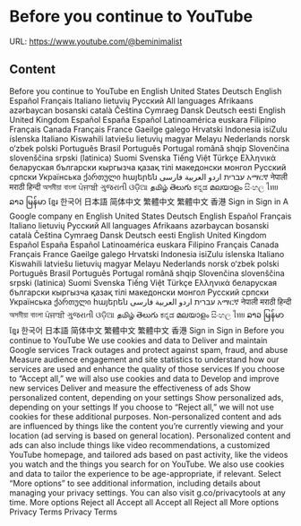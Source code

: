 # Before you continue to YouTube

URL: https://www.youtube.com/@beminimalist

## Content

Before you continue to YouTube
en
English
United States
Deutsch
English
Español
Français
Italiano
lietuvių
Русский
All languages
Afrikaans
azərbaycan
bosanski
català
Čeština
Cymraeg
Dansk
Deutsch
eesti
English
United Kingdom
Español
España
Español
Latinoamérica
euskara
Filipino
Français
Canada
Français
France
Gaeilge
galego
Hrvatski
Indonesia
isiZulu
íslenska
Italiano
Kiswahili
latviešu
lietuvių
magyar
Melayu
Nederlands
norsk
o‘zbek
polski
Português
Brasil
Português
Portugal
română
shqip
Slovenčina
slovenščina
srpski (latinica)
Suomi
Svenska
Tiếng Việt
Türkçe
Ελληνικά
беларуская
български
кыргызча
қазақ тілі
македонски
монгол
Русский
српски
Українська
ქართული
հայերեն
עברית
اردو
العربية
فارسی
አማርኛ
नेपाली
मराठी
हिन्दी
অসমীয়া
বাংলা
ਪੰਜਾਬੀ
ગુજરાતી
ଓଡ଼ିଆ
தமிழ்
తెలుగు
ಕನ್ನಡ
മലയാളം
සිංහල
ไทย
ລາວ
မြန်မာ
ខ្មែរ
한국어
日本語
简体中文
繁體中文
繁體中文
香港
Sign in
Sign in
A Google company
en
English
United States
Deutsch
English
Español
Français
Italiano
lietuvių
Русский
All languages
Afrikaans
azərbaycan
bosanski
català
Čeština
Cymraeg
Dansk
Deutsch
eesti
English
United Kingdom
Español
España
Español
Latinoamérica
euskara
Filipino
Français
Canada
Français
France
Gaeilge
galego
Hrvatski
Indonesia
isiZulu
íslenska
Italiano
Kiswahili
latviešu
lietuvių
magyar
Melayu
Nederlands
norsk
o‘zbek
polski
Português
Brasil
Português
Portugal
română
shqip
Slovenčina
slovenščina
srpski (latinica)
Suomi
Svenska
Tiếng Việt
Türkçe
Ελληνικά
беларуская
български
кыргызча
қазақ тілі
македонски
монгол
Русский
српски
Українська
ქართული
հայերեն
עברית
اردو
العربية
فارسی
አማርኛ
नेपाली
मराठी
हिन्दी
অসমীয়া
বাংলা
ਪੰਜਾਬੀ
ગુજરાતી
ଓଡ଼ିଆ
தமிழ்
తెలుగు
ಕನ್ನಡ
മലയാളം
සිංහල
ไทย
ລາວ
မြန်မာ
ខ្មែរ
한국어
日本語
简体中文
繁體中文
繁體中文
香港
Sign in
Sign in
Before you continue to YouTube
We use
cookies
and data to
Deliver and maintain Google services
Track outages and protect against spam, fraud, and abuse
Measure audience engagement and site statistics to understand how our services are used and enhance the quality of those services
If you choose to “Accept all,” we will also use cookies and data to
Develop and improve new services
Deliver and measure the effectiveness of ads
Show personalized content, depending on your settings
Show personalized ads, depending on your settings
If you choose to “Reject all,” we will not use cookies for these additional purposes.
Non-personalized content and ads are influenced by things like the content you’re currently viewing and your location (ad serving is based on general location). Personalized content and ads can also include things like video recommendations, a customized YouTube homepage, and tailored ads based on past activity, like the videos you watch and the things you search for on YouTube. We also use cookies and data to tailor the experience to be age-appropriate, if relevant.
Select “More options” to see additional information, including details about managing your privacy settings. You can also visit g.co/privacytools at any time.
More options
Reject all
Accept all
Accept all
Reject all
More options
Privacy
Terms
Privacy
Terms
